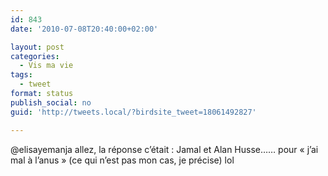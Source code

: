 ```yaml
---
id: 843
date: '2010-07-08T20:40:00+02:00'

layout: post
categories:
  - Vis ma vie
tags:
  - tweet
format: status
publish_social: no
guid: 'http://tweets.local/?birdsite_tweet=18061492827'

---
```


@elisayemanja allez, la réponse c’était : Jamal et Alan Husse…… pour « j’ai mal à l’anus » (ce qui n’est pas mon cas, je précise) lol